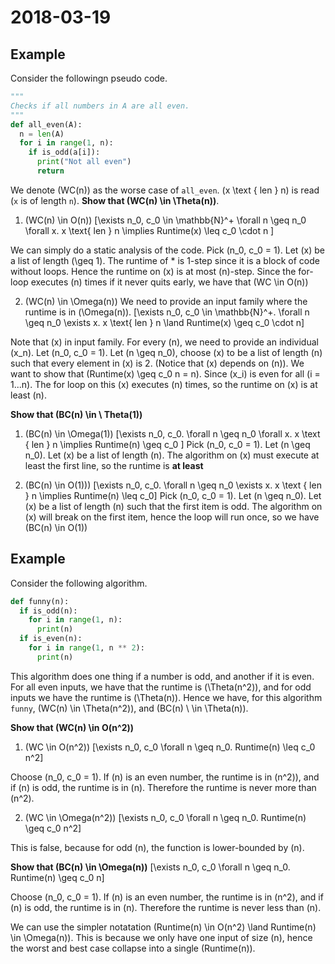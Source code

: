 # 2018-03-19

## **Example**
Consider the followingn pseudo code.

```python
"""
Checks if all numbers in A are all even.
"""
def all_even(A):
  n = len(A)
  for i in range(1, n):
    if is_odd(a[i]):
      print("Not all even")
      return
```
We denote \(WC(n)\) as the worse case of `all_even`. \(x \text { len } n\) is read (`x` is of length `n`).
**Show that \(WC(n) \in \Theta(n)\)**.
1. \(WC(n) \in O(n)\)
  \[\exists n_0, c_0 \in \mathbb{N}^+ \forall n \geq n_0 \forall x. x \text{ len } n \implies Runtime(x) \leq c_0 \cdot n \]
  
  We can simply do a static analysis of the code. Pick \(n_0, c_0 = 1\). Let \(x\) be a list of length \(\geq 1\). The runtime of * is 1-step since it is a block of code without loops. Hence the runtime on \(x\) is at most \(n\)-step. Since the for-loop executes \(n\) times if it never quits early, we have that \(WC \in O(n)\) 
  
2. \(WC(n) \in \Omega(n)\)
  We need to provide an input family where the runtime is in \(\Omega(n)\). 
  \[\exists n_0, c_0 \in \mathbb{N}^+. \forall n \geq n_0 \exists x. x \text{ len } n \land Runtime(x) \geq c_0 \cdot n\]
  
  Note that \(x\) in input family. For every \(n\), we need to provide an individual \(x_n\). Let \(n_0, c_0 = 1\). Let \(n \geq n_0\), choose \(x\) to be a list of length \(n\) such that every element in \(x\) is 2. (Notice that \(x\) depends on \(n\)). We want to show that \(Runtime(x) \geq c_0 n = n\). Since \(x_i\) is even for all \(i = 1...n\). The for loop on this \(x\) executes \(n\) times, so the runtime on \(x\) is at least \(n\).
  
**Show that \(BC(n) \in \ Theta(1)\)**
1. \(BC(n) \in \Omega(1)\)
  \[\exists n_0, c_0. \forall n \geq n_0 \forall x. x \text { len } n \implies Runtime(n) \geq c_0 \]
  Pick \(n_0, c_0 = 1\). Let \(n \geq n_0\). Let \(x\) be a list of length \(n\). The algorithm on \(x\) must execute at least the first line, so the runtime is **at least** 

2. \(BC(n) \in O(1))\)
  \[\exists n_0, c_0. \forall n \geq n_0 \exists x. x \text { len } n \implies Runtime(n) \leq c_0\]
  Pick \(n_0, c_0 = 1\). Let \(n \geq n_0\). Let \(x\) be a list of length \(n\) such that the first item is odd. The algorithm on \(x\) will break on the first item, hence the loop will run once, so we have \(BC(n) \in O(1)\)


## **Example**
Consider the following algorithm.

```python
def funny(n):
  if is_odd(n):
    for i in range(1, n):
      print(n)
  if is_even(n):
    for i in range(1, n ** 2):
      print(n)
```

This algorithm does one thing if a number is odd, and another if it is even. For all even inputs, we have that the runtime is \(\Theta(n^2)\), and for odd inputs we have the runtime is \(\Theta(n)\). Hence we have, for this algorithm `funny`, \(WC(n) \in \Theta(n^2)\), and \(BC(n) \ \in \Theta(n)\).

**Show that \(WC(n) \in O(n^2)\)**

1. \(WC \in O(n^2)\)
\[\exists n_0, c_0 \forall n \geq n_0. Runtime(n) \leq c_0 n^2\]

Choose \(n_0, c_0 = 1\).
If \(n\) is an even number, the runtime is in \(n^2)\), and if \(n\) is odd, the runtime is in \(n\). Therefore the runtime is never more than \(n^2\).

2. \(WC \in \Omega(n^2)\)
\[\exists n_0, c_0 \forall n \geq n_0. Runtime(n) \geq c_0 n^2\]

This is false, because for odd \(n\), the function is lower-bounded by \(n\).

**Show that \(BC(n) \in \Omega(n)\)**
\[\exists n_0, c_0 \forall n \geq n_0. Runtime(n) \geq c_0 n\]

Choose \(n_0, c_0 = 1\).
If \(n\) is an even number, the runtime is in \(n^2\), and if \(n\) is odd, the runtime is in \(n\). Therefore the runtime is never less than \(n\).

We can use the simpler notatation \(Runtime(n) \in O(n^2) \land Runtime(n) \in \Omega(n)\). This is because we only have one input of size \(n\), hence the worst and best case collapse into a single \(Runtime(n)\).
